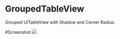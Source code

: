 # GroupedTableView
Grouped UITableView with Shadow and Corner Radius.

#Screenshot
<img src="ExpandableTableView/ScreenShot/screenshot.gif">
